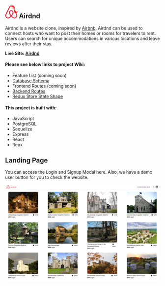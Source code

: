 ## ![airdnd-logo] Airdnd 

[airdnd-logo]: /backend/assets/air-dnd-logo.png

Airdnd is a website clone, inspired by [Airbnb](https://www.airbnb.com/). Airdnd can be used to connect hosts who want to post their homes or rooms for travelers to rent. Users can search for unique accommodations in various locations and leave reviews after their stay.

**Live Site: [Airdnd](https://air-dnd-la4z.onrender.com/)**

#### Please see below links to project Wiki:
* Feature List (coming soon)
* [Database Schema](https://github.com/dorianinc/01-AirBnB/wiki/Database-Schema)
* Frontend Routes (coming soon)
* [Backend Routes](https://github.com/dorianinc/01-AirBnB/wiki/Back-End-Routes)
* [Redux Store State Shape](https://github.com/dorianinc/01-AirBnB/wiki/Redux-Store-Shape)

#### This project is built with:
* JavaScript
* PostgreSQL
* Sequelize
* Express
* React
* Reux

## Landing Page
You can access the Login and Signup Modal here. Also, we have a demo user button for you to check the website.

![homepage] 

[homepage]: /backend/assets/frontend.png
